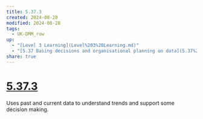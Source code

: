 ```yaml
---
title: 5.37.3
created: 2024-08-28
modified: 2024-08-28
tags:
  - UK-DMM_row
up:
  - "[Level 3 Learning](Level%203%20Learning.md)"
  - "[5.37 Basing decisions and organisational planning on data](5.37%20Basing%20decisions%20and%20organisational%20planning%20on%20data.md)"
share: true
---
```

# [5.37.3](5.37.3.md)

Uses past and current data to understand trends and support some decision making.
